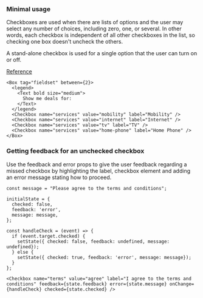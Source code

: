 ### Minimal usage

Checkboxes are used when there are lists of options and the user may select any number of choices, including zero, one, or several. In other words, each checkbox is independent of all other checkboxes in the list, so checking one box doesn't uncheck the others.

A stand-alone checkbox is used for a single option that the user can turn on or off.

<a href="https://www.nngroup.com/articles/checkboxes-vs-radio-buttons/" target="_blank">Reference</a>

```
<Box tag="fieldset" between={2}>
  <legend>
    <Text bold size="medium">
      Show me deals for:
    </Text>
  </legend>
  <Checkbox name="services" value="mobility" label="Mobility" />
  <Checkbox name="services" value="internet" label="Internet" />
  <Checkbox name="services" value="tv" label="TV" />
  <Checkbox name="services" value="home-phone" label="Home Phone" />
</Box>
```

### Getting feedback for an unchecked checkbox

Use the feedback and error props to give the user feedback regarding a missed checkbox by highlighting the label, checkbox element and adding an error message stating how to proceed.

```
const message = "Please agree to the terms and conditions";

initialState = {
  checked: false,
  feedback: 'error',
  message: message,
};

const handleCheck = (event) => {
  if (event.target.checked) {
    setState({ checked: false, feedback: undefined, message: undefined});
  } else {
    setState({ checked: true, feedback: 'error', message: message});
  }
};

<Checkbox name="terms" value="agree" label="I agree to the terms and conditions" feedback={state.feedback} error={state.message} onChange={handleCheck} checked={state.checked} />
```
